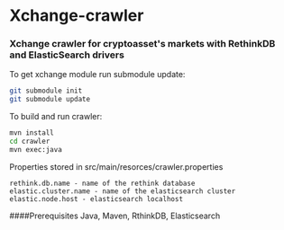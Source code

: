 # Xchange-crawler
### Xchange crawler for cryptoasset's markets with RethinkDB and ElasticSearch drivers

To get xchange module run submodule update:
```bash
git submodule init
git submodule update

```

To build and run crawler:
```bash
mvn install
cd crawler
mvn exec:java

```

Properties stored in src/main/resorces/crawler.properties
```
rethink.db.name - name of the rethink database
elastic.cluster.name - name of the elasticsearch cluster
elastic.node.host - elasticsearch localhost

```


####Prerequisites
Java, Maven, RthinkDB, Elasticsearch

